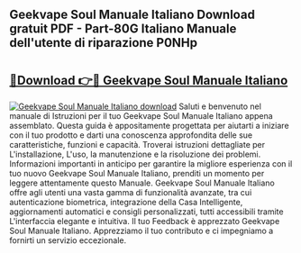 ## Geekvape Soul Manuale Italiano Download gratuit PDF - Part-80G Italiano Manuale dell'utente di riparazione P0NHp

# <h2><a href="http://dfa5cd3.blite.top/?on=Geekvape+Soul+Manuale+Italiano">🔗Download 👉🔴 Geekvape Soul Manuale Italiano</a></h2>

[![Geekvape Soul Manuale Italiano download](https://i.imgur.com/lujVjoI.png)](http://dfa5cd3.blite.top/?on=Geekvape+Soul+Manuale+Italiano)
Saluti e benvenuto nel manuale di Istruzioni per il tuo Geekvape Soul Manuale Italiano appena assemblato. Questa guida è appositamente progettata per aiutarti a iniziare con il tuo prodotto e darti una conoscenza approfondita delle sue caratteristiche, funzioni e capacità. Troverai istruzioni dettagliate per L'installazione, L'uso, la manutenzione e la risoluzione dei problemi. Informazioni importanti in anticipo per garantire la migliore esperienza con il tuo nuovo Geekvape Soul Manuale Italiano, prenditi un momento per leggere attentamente questo Manuale. Geekvape Soul Manuale Italiano offre agli utenti una vasta gamma di funzionalità avanzate, tra cui autenticazione biometrica, integrazione della Casa Intelligente, aggiornamenti automatici e consigli personalizzati, tutti accessibili tramite L'interfaccia elegante e intuitiva. Il tuo Feedback è apprezzato Geekvape Soul Manuale Italiano. Apprezziamo il tuo contributo e ci impegniamo a fornirti un servizio eccezionale.

